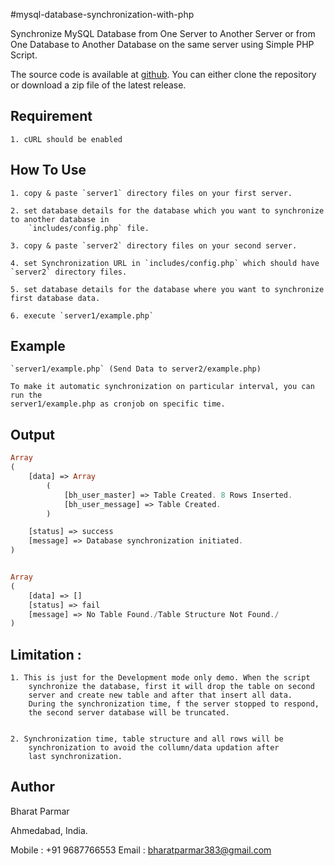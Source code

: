 #mysql-database-synchronization-with-php

Synchronize MySQL Database from One Server to Another Server or from One Database to Another Database on the same server using Simple PHP Script.

The source code is available at [github](https://github.com/bharat383/mysql-database-synchronization-with-php.git). You can either clone the repository or download a zip file of the latest release.

## Requirement
	
	1. cURL should be enabled

## How To Use

	1. copy & paste `server1` directory files on your first server.

	2. set database details for the database which you want to synchronize to another database in 
		`includes/config.php` file.

	3. copy & paste `server2` directory files on your second server. 

	4. set Synchronization URL in `includes/config.php` which should have `server2` directory files. 

	5. set database details for the database where you want to synchronize first database data.

	6. execute `server1/example.php`

## Example 
	
	`server1/example.php` (Send Data to server2/example.php)

	To make it automatic synchronization on particular interval, you can run the 
	server1/example.php as cronjob on specific time.

## Output


``` php
Array
(
    [data] => Array
        (
            [bh_user_master] => Table Created. 8 Rows Inserted.
            [bh_user_message] => Table Created.
        )

    [status] => success
    [message] => Database synchronization initiated.
)


Array
(
    [data] => []
    [status] => fail
    [message] => No Table Found./Table Structure Not Found./
)

```

## Limitation :

	1. This is just for the Development mode only demo. When the script 
		synchronize the database, first it will drop the table on second 
		server and create new table and after that insert all data. 
		During the synchronization time, f the server stopped to respond, 
		the second server database will be truncated. 


	2. Synchronization time, table structure and all rows will be 
		synchronization to avoid the collumn/data updation after 
		last synchronization.


## Author

Bharat Parmar

Ahmedabad, India.

Mobile : +91 9687766553
Email : bharatparmar383@gmail.com

